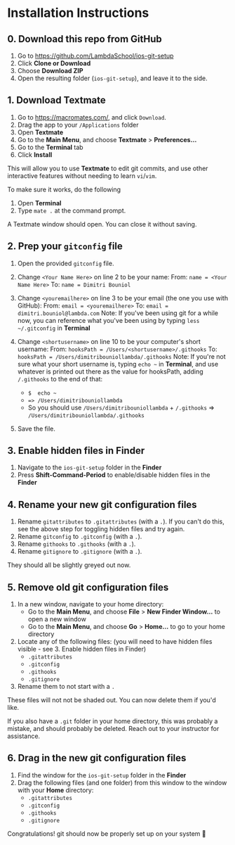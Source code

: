 # Installation Instructions

## 0. Download this repo from GitHub

1. Go to https://github.com/LambdaSchool/ios-git-setup
2. Click **Clone or Download**
3. Choose **Download ZIP**
4. Open the resulting folder (`ios-git-setup`), and leave it to the side.

## 1. Download Textmate

1. Go to https://macromates.com/, and click `Download`.
2. Drag the app to your `/Applications` folder
3. Open **Textmate**
4. Go to the **Main Menu**, and choose **Textmate** > **Preferences…**
5. Go to the **Terminal** tab
6. Click **Install**

This will allow you to use **Textmate** to edit git commits, and use other interactive features without needing to learn `vi`/`vim`.

To make sure it works, do the following
1. Open **Terminal**
2. Type `mate .` at the command prompt.

A Textmate window should open. You can close it without saving.

## 2. Prep your `gitconfig` file

1. Open the provided `gitconfig` file.
2. Change `<Your Name Here>` on line 2 to be your name:
	From: 	`name = <Your Name Here>`
	To:	`name = Dimitri Bouniol`
3. Change `<youremailhere>` on line 3 to be your email (the one you use with GitHub):
	From: 	`email = <youremailhere>`
	To:	`email = dimitri.bouniol@lambda.com`
Note: If you've been using git for a while now, you can reference what you've been using by typing `less ~/.gitconfig` in **Terminal**

4. Change `<shortusername>` on line 10 to be your computer's short username:
	From: 	`hooksPath = /Users/<shortusername>/.githooks`
	To:	`hooksPath = /Users/dimitribouniollambda/.githooks`
Note: If you're not sure what your short username is, typing `echo ~` in **Terminal**, and use whatever is printed out there as the value for hooksPath, adding `/.githooks` to the end of that:
    - `$  echo ~`
    - `=> /Users/dimitribouniollambda`
    - So you should use `/Users/dimitribouniollambda` + `/.githooks` => `/Users/dimitribouniollambda/.githooks`
5. Save the file.

## 3. Enable hidden files in Finder

1. Navigate to the `ios-git-setup` folder in the **Finder**
2. Press **Shift-Command-Period** to enable/disable hidden files in the **Finder**

## 4. Rename your new git configuration files

1. Rename `gitattributes` to `.gitattributes` (with a `.`). If you can't do this, see the above step for toggling hidden files and try again.
2. Rename `gitconfig` to `.gitconfig` (with a `.`).
3. Rename `githooks` to `.githooks` (with a `.`).
4. Rename `gitignore` to `.gitignore` (with a `.`).

They should all be slightly greyed out now.

## 5. Remove old git configuration files

1. In a new window, navigate to your home directory:
    - Go to the **Main Menu**, and choose **File** > **New Finder Window…** to open a new window
    - Go to the **Main Menu**, and choose **Go** > **Home…** to go to your home directory
2. Locate any of the following files: (you will need to have hidden files visible - see 3. Enable hidden files in Finder)
    - `.gitattributes`
    - `.gitconfig`
    - `.githooks`
    - `.gitignore`
3. Rename them to not start with a `.`

These files will not not be shaded out. You can now delete them if you'd like.

If you also have a `.git` folder in your home directory, this was probably a mistake, and should probably be deleted. Reach out to your instructor for assistance.

## 6. Drag in the new git configuration files

1. Find the window for the `ios-git-setup` folder in the **Finder**
2. Drag the following files (and one folder) from this window to the window with your **Home** directory:
    - `.gitattributes`
    - `.gitconfig`
    - `.githooks`
    - `.gitignore`

Congratulations! git should now be properly set up on your system 🎉